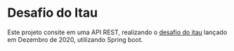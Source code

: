# Desafio do Itau

Este projeto consite em uma API REST, realizando o [desafio do itau](https://github.com/rafaellins-itau/desafio-itau-vaga-99-junior?tab=readme-ov-file) 
lançado em Dezembro de 2020, utilizando Spring boot.
